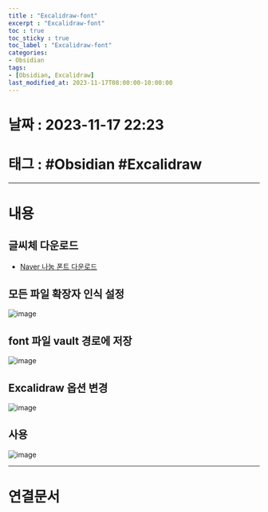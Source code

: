 ```yaml
---
title : "Excalidraw-font"
excerpt : "Excalidraw-font"
toc : true
toc_sticky : true
toc_label : "Excalidraw-font"
categories:
- Obsidian
tags:
- [Obsidian, Excalidraw]
last_modified_at: 2023-11-17T08:00:00-10:00:00
---
```


# 날짜 : 2023-11-17 22:23

# 태그 : #Obsidian #Excalidraw
---

# 내용

## 글씨체 다운로드
- [Naver 나눔 폰트 다운로드](https://clova.ai/handwriting/)

## 모든 파일 확장자 인식 설정
  
![image](../../assets/images/ObsidianAllowAllFileExtention.png)

## font 파일 vault 경로에 저장
  
![image](../../assets/images/ObsidianFont.png)

## Excalidraw 옵션 변경
  
![image](../../assets/images/ExcalidrawFontConfig.png)

## 사용
>
>  

![image](../../assets/images/ExcaliDrawUseCustomFont.png)

---

# 연결문서
